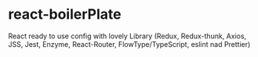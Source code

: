 # react-boilerPlate
React ready to use config with lovely Library (Redux, Redux-thunk, Axios, JSS, Jest, Enzyme, React-Router, FlowType/TypeScript, eslint nad Prettier)

